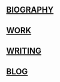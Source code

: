 <p><h2><a href=https://tianshu-z.github.io/BIOGRAPHY/>BIOGRAPHY</a></h></p>
<p><h2><a href=https://tianshu-z.github.io/WORK/>WORK</a></h></p>
<p><h2><a href=https://tianshu-z.github.io/WRITING/>WRITING</a></h></p>
<p><h2><a href=https://tianshu-z.github.io/BLOG/>BLOG</a></h></p>
